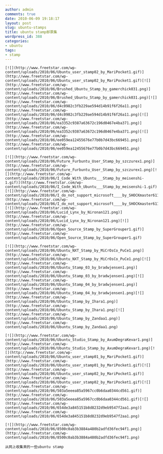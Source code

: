 ```yaml
---
author: admin
comments: true
date: 2010-06-09 19:18:17
layout: post
slug: ubuntu-stamps
title: ubuntu stamp邮票集
wordpress_id: 388
categories:
- ubuntu
tags:
- stamp
---
```


	[![](http://www.freetstar.com/wp-content/uploads/2010/06/Ubuntu_user_stamp02_by_MariPocket1.gif)](http://www.freetstar.com/wp-content/uploads/2010/06/Ubuntu_user_stamp02_by_MariPocket1.gif)[![](http://www.freetstar.com/wp-content/uploads/2010/06/Brushed_Ubuntu_Stamp_by_gamerchick031.png)](http://www.freetstar.com/wp-content/uploads/2010/06/Brushed_Ubuntu_Stamp_by_gamerchick031.png)[![](http://www.freetstar.com/wp-content/uploads/2010/06/d4c0982c3fb229ae594d14b91f6f26a11.png)](http://www.freetstar.com/wp-content/uploads/2010/06/d4c0982c3fb229ae594d14b91f6f26a11.png)[![](http://www.freetstar.com/wp-content/uploads/2010/06/ea3352c9387a63672c196d0467e4ba371.png)](http://www.freetstar.com/wp-content/uploads/2010/06/ea3352c9387a63672c196d0467e4ba371.png)[![](http://www.freetstar.com/wp-content/uploads/2010/06/ee059ea12455676e77b0b7d43bc669451.png)](http://www.freetstar.com/wp-content/uploads/2010/06/ee059ea12455676e77b0b7d43bc669451.png)  

	[![](http://www.freetstar.com/wp-content/uploads/2010/06/Future_Furbuntu_User_Stamp_by_szczurex1.png)](http://www.freetstar.com/wp-content/uploads/2010/06/Future_Furbuntu_User_Stamp_by_szczurex1.png)[![](http://www.freetstar.com/wp-content/uploads/2010/06/I_Code_With_Ubuntu___Stamp_by_meisenshi-1.gif)](http://www.freetstar.com/wp-content/uploads/2010/06/I_Code_With_Ubuntu___Stamp_by_meisenshi-1.gif)[![](http://www.freetstar.com/wp-content/uploads/2010/06/I_do_not_support_microsoft____by_SHOCKmaster611.png)](http://www.freetstar.com/wp-content/uploads/2010/06/I_do_not_support_microsoft____by_SHOCKmaster611.png)[![](http://www.freetstar.com/wp-content/uploads/2010/06/Lucid_Lynx_by_Nironan121.png)](http://www.freetstar.com/wp-content/uploads/2010/06/Lucid_Lynx_by_Nironan121.png)[![](http://www.freetstar.com/wp-content/uploads/2010/06/Open_Source_Stamp_by_SuperGrouper1.gif)](http://www.freetstar.com/wp-content/uploads/2010/06/Open_Source_Stamp_by_SuperGrouper1.gif)

	[![](http://www.freetstar.com/wp-content/uploads/2010/06/Ubuntu_NXT_Stamp_by_MiCrOsCo_PuCe1.png)](http://www.freetstar.com/wp-content/uploads/2010/06/Ubuntu_NXT_Stamp_by_MiCrOsCo_PuCe1.png)[![](http://www.freetstar.com/wp-content/uploads/2010/06/Ubuntu_Stamp_03_by_bradwjensen1.png)](http://www.freetstar.com/wp-content/uploads/2010/06/Ubuntu_Stamp_03_by_bradwjensen1.png)[![](http://www.freetstar.com/wp-content/uploads/2010/06/Ubuntu_Stamp_04_by_bradwjensen1.png)](http://www.freetstar.com/wp-content/uploads/2010/06/Ubuntu_Stamp_04_by_bradwjensen1.png)[![](http://www.freetstar.com/wp-content/uploads/2010/06/Ubuntu_Stamp_by_Ihara1.png)](http://www.freetstar.com/wp-content/uploads/2010/06/Ubuntu_Stamp_by_Ihara1.png)[![](http://www.freetstar.com/wp-content/uploads/2010/06/Ubuntu_Stamp_by_Zandaa1.png)](http://www.freetstar.com/wp-content/uploads/2010/06/Ubuntu_Stamp_by_Zandaa1.png)

	[![](http://www.freetstar.com/wp-content/uploads/2010/06/Ubuntu_Studio_Stamp_by_AxumDegraKevar1.png)](http://www.freetstar.com/wp-content/uploads/2010/06/Ubuntu_Studio_Stamp_by_AxumDegraKevar1.png)[![](http://www.freetstar.com/wp-content/uploads/2010/06/Ubuntu_user_stamp01_by_MariPocket1.gif)](http://www.freetstar.com/wp-content/uploads/2010/06/Ubuntu_user_stamp01_by_MariPocket1.gif)[![](http://www.freetstar.com/wp-content/uploads/2010/06/Ubuntu_user_stamp02_by_MariPocket1.gif)](http://www.freetstar.com/wp-content/uploads/2010/06/Ubuntu_user_stamp02_by_MariPocket1.gif)[![](http://www.freetstar.com/wp-content/uploads/2010/06/503a5eeea85a5967cc0b6daa0344cd561.gif)](http://www.freetstar.com/wp-content/uploads/2010/06/503a5eeea85a5967cc0b6daa0344cd561.gif)[![](http://www.freetstar.com/wp-content/uploads/2010/06/654de3a845151b8d8232d9eb9547f2aa1.png)](http://www.freetstar.com/wp-content/uploads/2010/06/654de3a845151b8d8232d9eb9547f2aa1.png)

	[![](http://www.freetstar.com/wp-content/uploads/2010/06/8500c0ab3b3884a480b2adfd36fec94f1.png)](http://www.freetstar.com/wp-content/uploads/2010/06/8500c0ab3b3884a480b2adfd36fec94f1.png)

	从网上收集来的一些ubuntu stamp

